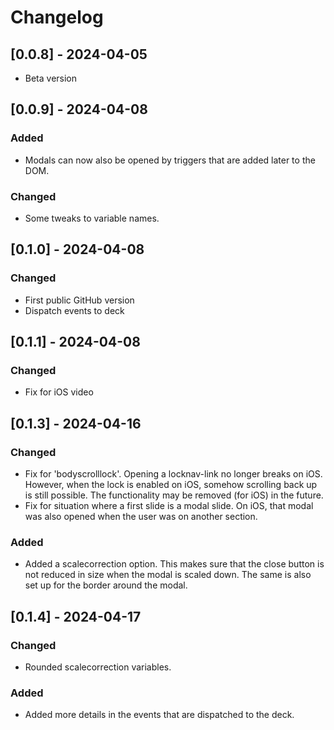 # Changelog

## [0.0.8] - 2024-04-05
- Beta version


## [0.0.9] - 2024-04-08
### Added
- Modals can now also be opened by triggers that are added later to the DOM.

### Changed
- Some tweaks to variable names.


## [0.1.0] - 2024-04-08

### Changed
- First public GitHub version
- Dispatch events to deck


## [0.1.1] - 2024-04-08

### Changed
- Fix for iOS video


## [0.1.3] - 2024-04-16

### Changed
- Fix for 'bodyscrolllock'. Opening a locknav-link no longer breaks on iOS. However, when the lock is enabled on iOS, somehow scrolling back up is still possible. The functionality may be removed (for iOS) in the future.
- Fix for situation where a first slide is a modal slide. On iOS, that modal was also opened when the user was on another section.

### Added
- Added a scalecorrection option. This makes sure that the close button is not reduced in size when the modal is scaled down. The same is also set up for the border around the modal.


## [0.1.4] - 2024-04-17

### Changed
- Rounded scalecorrection variables.

### Added
- Added more details in the events that are dispatched to the deck.